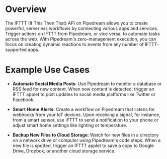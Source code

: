 # Overview

The IFTTT (If This Then That) API on Pipedream allows you to create powerful, serverless workflows by connecting various apps and services. Trigger actions on IFTTT from Pipedream, or vice versa, to automate tasks across the web. With Pipedream's zero-management execution, you can focus on creating dynamic reactions to events from any number of IFTTT-supported apps.

# Example Use Cases

- **Automate Social Media Posts**: Use Pipedream to monitor a database or RSS feed for new content. When new content is detected, trigger an IFTTT applet to post updates to social media platforms like Twitter or Facebook.

- **Smart Home Alerts**: Create a workflow on Pipedream that listens for webhooks from your IoT devices. Upon receiving a signal, for instance, from a smart sensor, use IFTTT to send a notification to your phone or adjust smart home settings like lighting or temperature.

- **Backup New Files to Cloud Storage**: Watch for new files in a directory on a network drive or computer using Pipedream's code steps. When a new file is spotted, trigger an IFTTT applet to save a copy to Google Drive, Dropbox, or another cloud storage service.
